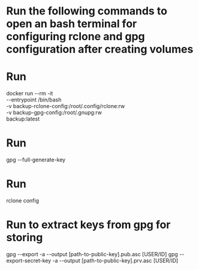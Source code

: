 # Run the following commands to open an bash terminal for configuring rclone and gpg configuration after creating volumes

# Run 
docker run --rm -it                                  \
    --entrypoint /bin/bash                           \
    -v backup-rclone-config:/root/.config/rclone:rw  \
    -v backup-gpg-config:/root/.gnupg:rw             \
    backup:latest

# Run
gpg --full-generate-key

# Run
rclone config

# Run to extract keys from gpg for storing
gpg --export -a --output [path-to-public-key].pub.asc [USER/ID]
gpg --export-secret-key -a --output [path-to-public-key].prv.asc [USER/ID]
